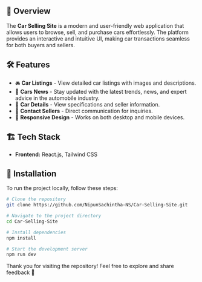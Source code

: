 ## 📌 Overview
The **Car Selling Site** is a modern and user-friendly web application that allows users to browse, sell, and purchase cars effortlessly. The platform provides an interactive and intuitive UI, making car transactions seamless for both buyers and sellers.

## 🛠️ Features
- 🚘 **Car Listings** - View detailed car listings with images and descriptions.
- 📝 **Cars News** - Stay updated with the latest trends, news, and expert advice in the automobile industry.
- 📄 **Car Details** - View specifications and seller information.
- 💬 **Contact Sellers** - Direct communication for inquiries.
- 📱 **Responsive Design** - Works on both desktop and mobile devices.

## 🏗️ Tech Stack
- **Frontend:** React.js, Tailwind CSS

## 🚀 Installation
To run the project locally, follow these steps:

```sh
# Clone the repository
git clone https://github.com/NipunSachintha-NS/Car-Selling-Site.git

# Navigate to the project directory
cd Car-Selling-Site

# Install dependencies
npm install

# Start the development server
npm run dev
```

Thank you for visiting the repository! Feel free to explore and share feedback 🌟
